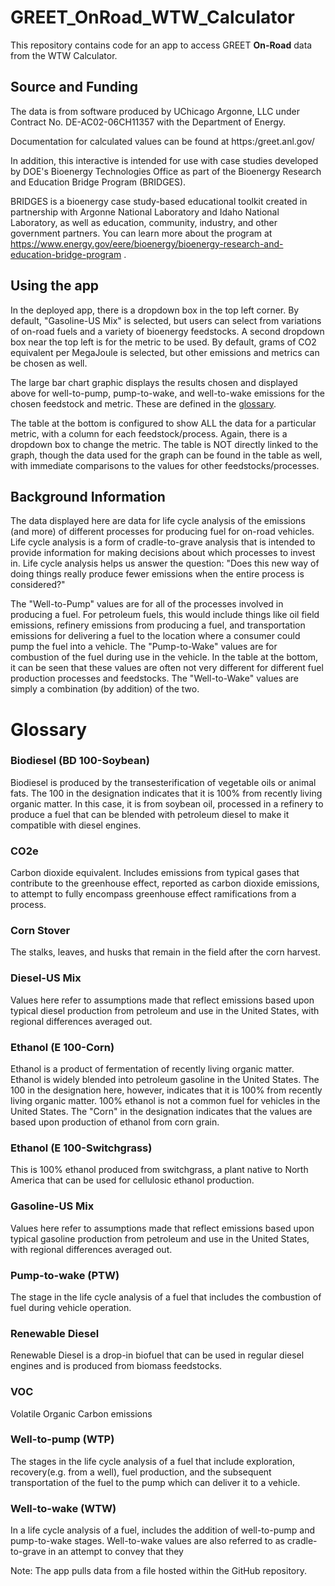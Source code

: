 # GREET_OnRoad_WTW_Calculator
This repository contains code for an app to access GREET **On-Road** data from the WTW Calculator.

## Source and Funding
The data is from software produced by UChicago Argonne, LLC under Contract No. DE-AC02-06CH11357 with the Department of Energy.

Documentation for calculated values can be found at https:/greet.anl.gov/

In addition, this interactive is intended for use with case studies developed by DOE's Bioenergy Technologies Office as part of the Bioenergy Research and Education Bridge Program (BRIDGES).

BRIDGES is a bioenergy case study-based educational toolkit created in partnership with Argonne National Laboratory and Idaho National Laboratory, as well as education, community, industry, and other government partners.  You can learn more about the program at https://www.energy.gov/eere/bioenergy/bioenergy-research-and-education-bridge-program .

## Using the app
In the deployed app, there is a dropdown box in the top left corner.  By default, "Gasoline-US Mix" is selected, but users can select from variations of on-road fuels and a variety of bioenergy feedstocks.  A second dropdown box near the top left is for the metric to be used.  By default, grams of CO2 equivalent per MegaJoule is selected, but other emissions and metrics can be chosen as well.

The large bar chart graphic displays the results chosen and displayed above for well-to-pump, pump-to-wake, and well-to-wake emissions for the chosen feedstock and metric.  These are defined in the [glossary](#Glossary).

The table at the bottom is configured to show ALL the data for a particular metric, with a column for each feedstock/process.  Again, there is a dropdown box to change the metric.  The table is NOT directly linked to the graph, though the data used for the graph can be found in the table as well, with immediate comparisons to the values for other feedstocks/processes.

## Background Information
The data displayed here are data for life cycle analysis of the emissions (and more) of different processes for producing fuel for on-road vehicles.  Life cycle analysis is a form of cradle-to-grave analysis that is intended to provide information for making decisions about which processes to invest in.  Life cycle analysis helps us answer the question: "Does this new way of doing things really produce fewer emissions when the entire process is considered?"

The "Well-to-Pump" values are for all of the processes involved in producing a fuel.  For petroleum fuels, this would include things like oil field emissions, refinery emissions from producing a fuel, and transportation emissions for delivering a fuel to the location where a consumer could pump the fuel into a vehicle.  The "Pump-to-Wake" values are for combustion of the fuel during use in the vehicle.  In the table at the bottom, it can be seen that these values are often not very different for different fuel production processes and feedstocks.  The "Well-to-Wake" values are simply a combination (by addition) of the two.  


# Glossary

### Biodiesel (BD 100-Soybean)
Biodiesel is produced by the transesterification of vegetable oils or animal fats.  The 100 in the designation indicates that it is 100% from recently living organic matter.  In this case, it is from soybean oil, processed in a refinery to produce a fuel that can be blended with petroleum diesel to make it compatible with diesel engines.  

### CO2e 
Carbon dioxide equivalent.  Includes emissions from typical gases that contribute to the greenhouse effect, reported as carbon dioxide emissions, to attempt to fully encompass greenhouse effect ramifications from a process.

### Corn Stover
The stalks, leaves, and husks that remain in the field after the corn harvest.

### Diesel-US Mix
Values here refer to assumptions made that reflect emissions based upon typical diesel production from petroleum and use in the United States, with regional differences averaged out.

### Ethanol (E 100-Corn)
Ethanol is a product of fermentation of recently living organic matter.  Ethanol is widely blended into petroleum gasoline in the United States.  The 100 in the designation here, however, indicates that it is 100% from recently living organic matter.  100% ethanol is not a common fuel for vehicles in the United States.  The "Corn" in the designation indicates that the values are based upon production of ethanol from corn grain.

### Ethanol (E 100-Switchgrass)
This is 100% ethanol produced from switchgrass, a plant native to North America that can be used for cellulosic ethanol production.

### Gasoline-US Mix
Values here refer to assumptions made that reflect emissions based upon typical gasoline production from petroleum and use in the United States, with regional differences averaged out.

### Pump-to-wake (PTW)  
The stage in the life cycle analysis of a fuel that includes the combustion of fuel during vehicle operation.

### Renewable Diesel
Renewable Diesel is a drop-in biofuel that can be used in regular diesel engines and is produced from biomass feedstocks.

### VOC
Volatile Organic Carbon emissions

### Well-to-pump (WTP)
The stages in the life cycle analysis of a fuel that include exploration, recovery(e.g. from a well), fuel production, and the subsequent transportation of the fuel to the pump which can deliver it to a vehicle.

### Well-to-wake (WTW)
In a life cycle analysis of a fuel, includes the addition of well-to-pump and pump-to-wake stages.  Well-to-wake values are also referred to as cradle-to-grave in an attempt to convey that they 



Note: The app pulls data from a file hosted within the GitHub repository.  


